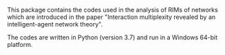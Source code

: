 This package contains the codes used in the analysis of RIMs of networks which are introduced in the paper "Interaction multiplexity revealed by an intelligent-agent network theory".

The codes are written in Python (version 3.7) and run in a Windows 64-bit platform.
